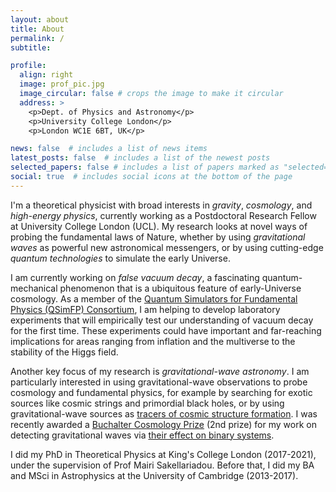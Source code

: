 ```yaml
---
layout: about
title: About
permalink: /
subtitle: 

profile:
  align: right
  image: prof_pic.jpg
  image_circular: false # crops the image to make it circular
  address: >
    <p>Dept. of Physics and Astronomy</p>
    <p>University College London</p>
    <p>London WC1E 6BT, UK</p>

news: false  # includes a list of news items
latest_posts: false  # includes a list of the newest posts
selected_papers: false # includes a list of papers marked as "selected={true}"
social: true  # includes social icons at the bottom of the page
---
```


I'm a theoretical physicist with broad interests in <em>gravity</em>, <em>cosmology</em>, and <em>high-energy physics</em>, currently working as a Postdoctoral Research Fellow at University College London (UCL). My research looks at novel ways of probing the fundamental laws of Nature, whether by using <em>gravitational waves</em> as powerful new astronomical messengers, or by using cutting-edge <em>quantum technologies</em> to simulate the early Universe.

I am currently working on <em>false vacuum decay</em>, a fascinating quantum-mechanical phenomenon that is a ubiquitous feature of early-Universe cosmology. As a member of the [Quantum Simulators for Fundamental Physics (QSimFP) Consortium](https://qsimfp.org/), I am helping to develop laboratory experiments that will empirically test our understanding of vacuum decay for the first time. These experiments could have important and far-reaching implications for areas ranging from inflation and the multiverse to the stability of the Higgs field.

Another key focus of my research is <em>gravitational-wave astronomy</em>. I am particularly interested in using gravitational-wave observations to probe cosmology and fundamental physics, for example by searching for exotic sources like cosmic strings and primordial black holes, or by using gravitational-wave sources as [tracers of cosmic structure formation](https://inspirehep.net/literature/2127416). I was recently awarded a [Buchalter Cosmology Prize](http://www.buchaltercosmologyprize.org/) (2nd prize) for my work on detecting gravitational waves via [their effect on binary systems](https://journals.aps.org/prl/abstract/10.1103/PhysRevLett.128.101103).

I did my PhD in Theoretical Physics at King's College London (2017-2021), under the supervision of Prof Mairi Sakellariadou. Before that, I did my BA and MSci in Astrophysics at the University of Cambridge (2013-2017).
